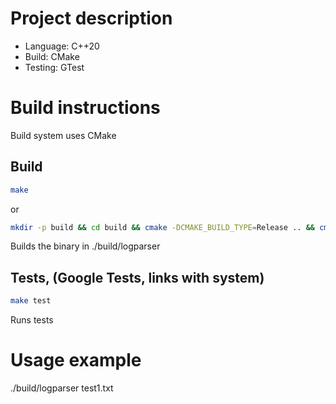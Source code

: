 # Project description
- Language: C++20
- Build: CMake
- Testing: GTest

# Build instructions

Build system uses CMake

## Build
```sh
make
```
or
```sh
mkdir -p build && cd build && cmake -DCMAKE_BUILD_TYPE=Release .. && cmake --build .
```

Builds the binary in ./build/logparser


## Tests, (Google Tests, links with system)
```sh
make test
```
Runs tests

# Usage example
./build/logparser test1.txt
